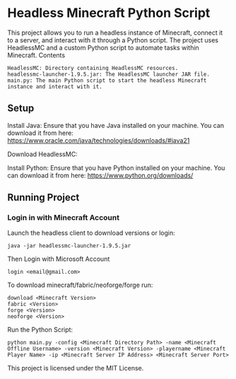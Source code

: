 # Headless Minecraft Python Script

This project allows you to run a headless instance of Minecraft, connect it to a server, and interact with it through a Python script. The project uses HeadlessMC and a custom Python script to automate tasks within Minecraft.
Contents

    HeadlessMC: Directory containing HeadlessMC resources.
    headlessmc-launcher-1.9.5.jar: The HeadlessMC launcher JAR file.
    main.py: The main Python script to start the headless Minecraft instance and interact with it.

## Setup

Install Java: Ensure that you have Java installed on your machine. You can download it from here: https://www.oracle.com/java/technologies/downloads/#java21

Download HeadlessMC:

Install Python: Ensure that you have Python installed on your machine. You can download it from here: https://www.python.org/downloads/

## Running Project
### Login in with Minecraft Account
Launch the headless client to download versions or login:

    java -jar headlessmc-launcher-1.9.5.jar
Then Login with Microsoft Account
    
    login <email@gmail.com>
To download minecraft/fabric/neoforge/forge run:

    download <Minecraft Version>
    fabric <Version>
    forge <Version>
    neoforge <Version>
    
    
    
Run the Python Script:

    python main.py -config <Minecraft Directory Path> -name <Minecraft Offline Username> -version <Minecraft Version> -playername <Minecraft Player Name> -ip <Minecraft Server IP Address> <Minecraft Server Port>

This project is licensed under the MIT License.
